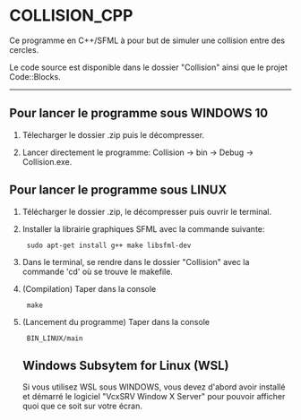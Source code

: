 # COLLISION_CPP

Ce programme en C++/SFML à pour but de simuler une collision entre des cercles.

Le code source est disponible dans le dossier "Collision" ainsi que le projet Code::Blocks.

---

## Pour lancer le programme sous WINDOWS 10

1) Télecharger le dossier .zip puis le décompresser.

2) Lancer directement le programme: Collision -> bin -> Debug -> Collision.exe.

## Pour lancer le programme sous LINUX

1) Télécharger le dossier .zip, le décompresser puis ouvrir le terminal.

2) Installer la librairie graphiques SFML avec la commande suivante:

        sudo apt-get install g++ make libsfml-dev

3) Dans le terminal, se rendre dans le dossier "Collision" avec la commande 'cd' où se trouve le makefile.

4) (Compilation) Taper dans la console

        make

5) (Lancement du programme) Taper dans la console 
        
        BIN_LINUX/main



    ## Windows Subsytem for Linux (WSL) 
    Si vous utilisez WSL sous WINDOWS, vous devez d'abord avoir installé et démarré le logiciel "VcxSRV Window X Server"
    pour pouvoir afficher quoi que ce soit sur votre écran.
